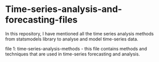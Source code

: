 # Time-series-analysis-and-forecasting-files
In this repository, I have mentioned all the time series analysis methods from statsmodels library to analyse and model time-series data.

file 1: time-series-analysis-methods - this file contains methods and techniques that are used in time-series forecasting and analysis.
